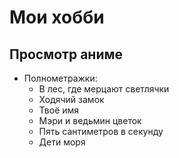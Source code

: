 # Мои хобби

## Просмотр аниме

* Полнометражки:
    - В лес, где мерцают светлячки
	 - Ходячий замок
	 - Твоё имя
	 - Мэри и ведьмин цветок
	 - Пять сантиметров в секунду
	 - Дети моря

